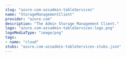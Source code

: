 ```yaml
---
slug: "azure-com-azsadmin-tableServices"
name: "StorageManagementClient"
provider: "azure.com"
description: "The Admin Storage Management Client."
logo: "azure.com-azsadmin-tableServices-logo.png"
logoMediaType: "image/png"
tags:
- name: "cloud"
stubs: "azure.com-azsadmin-tableServices-stubs.json"
---
```

